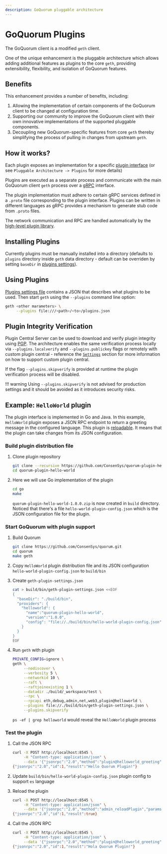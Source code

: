 ```yaml
---
description: GoQuorum pluggable architecture
---
```


# GoQuorum Plugins

The GoQuorum client is a modified `geth` client.

One of the unique enhancement is the pluggable architecture which allows adding additional features
as plugins to the core `geth`, providing extensibility, flexibility, and isolation of GoQuorum features.

## Benefits

This enhancement provides a number of benefits, including:

1. Allowing the implementation of certain components of the GoQuorum client to be changed at configuration time.
1. Supporting our community to improve the GoQuorum client with their own innovative implementations of the supported pluggable components.
1. Decoupling new GoQuorum-specific features from core `geth` thereby simplifying the process of pulling in changes from upstream `geth`.

## How it works?

Each plugin exposes an implementation for a specific [plugin interface](https://github.com/ConsenSys/quorum-plugin-definitions) (or see `Pluggable Architecture -> Plugins` for more details)

Plugins are executed as a separate process and communicate with the main GoQuorum client `geth` process
over a [gRPC](https://grpc.io/) interface.

The plugin implementation must adhere to certain gRPC services defined in a `.proto` file corresponding to the plugin interface.
Plugins can be written in different languages as gRPC provides a mechanism to generate stub code from `.proto` files.

The network communication and RPC are handled automatically by the [high-level plugin library](https://github.com/hashicorp/go-plugin).

## Installing Plugins

Currently plugins must be manually installed into a directory (defaults to `plugins` directory inside `geth` data directory - default can be overriden by setting `baseDir` in [plugins settings](../../HowTo/Configure/Plugins.md)).

## Using Plugins

[Plugins settings file](../../HowTo/Configure/Plugins.md) contains a JSON that describes what plugins to be used.
Then start `geth` using the `--plugins` command line option:

```bash
geth <other marameters> \
     --plugins file:///<path>/<to>/plugins.json
```

## Plugin Integrity Verification

Plugin Central Server can be used to download and verify plugin integrity using [PGP](https://en.wikipedia.org/wiki/Pretty_Good_Privacy).
The architecture enables the same verification process locally via `--plugins.localverify` and `--plugins.publickey` flags or
remotely with custom plugin central - reference the [`Settings`](../../HowTo/Configure/Plugins.md) section for more information on how to support custom plugin central.

If the flag `--plugins.skipverify` is provided at runtime the plugin verification process will be disabled.

!!! warning
    Using `--plugins.skipverify` is not advised for production settings and it should be avoided as it introduces security risks.

## Example: `HelloWorld` plugin

The plugin interface is implemented in Go and Java. In this example, `HelloWorld` plugin exposes a JSON RPC endpoint
to return a greeting message in the configured language.
This plugin is [reloadable](../../Concepts/Plugins/PluginsArchitecture.md#plugin-reloading). It means
that the plugin can take changes from its JSON configuration.

### Build plugin distribution file

1. Clone plugin repository

   ```bash
   git clone --recursive https://github.com/ConsenSys/quorum-plugin-hello-world.git
   cd quorum-plugin-hello-world
   ```

1. Here we will use Go implementation of the plugin

   ```bash
   cd go
   make
   ```

   `quorum-plugin-hello-world-1.0.0.zip` is now created in `build` directory.
   Noticed that there's a file `hello-world-plugin-config.json` which is the JSON configuration file for the plugin.

### Start GoQuorum with plugin support

1. Build Quorum

   ```bash
   git clone https://github.com/ConsenSys/quorum.git
   cd quorum
   make geth
   ```

1. Copy `HelloWorld` plugin distribution file and its JSON configuration `hello-world-plugin-config.json` to `build/bin`
1. Create `geth-plugin-settings.json`

   ```bash
   cat > build/bin/geth-plugin-settings.json <<EOF
   {
     "baseDir": "./build/bin",
     "providers": {
       "helloworld": {
         "name":"quorum-plugin-hello-world",
         "version":"1.0.0",
         "config": "file://./build/bin/hello-world-plugin-config.json"
       }
     }
   }
   EOF
   ```

1. Run `geth` with plugin

   ```bash
   PRIVATE_CONFIG=ignore \
   geth \
        --nodiscover \
        --verbosity 5 \
        --networkid 10 \
        --raft \
        --raftjoinexisting 1 \
        --datadir ./build/_workspace/test \
        --rpc \
        --rpcapi eth,debug,admin,net,web3,plugin@helloworld \
        --plugins file://./build/bin/geth-plugin-settings.json \
        --plugins.skipverify
   ```

   `ps -ef | grep helloworld` would reveal the `HelloWorld` plugin process

### Test the plugin

1. Call the JSON RPC

   ```bash
   curl -X POST http://localhost:8545 \
        -H "Content-type: application/json" \
        --data '{"jsonrpc":"2.0","method":"plugin@helloworld_greeting","params":["Quorum Plugin"],"id":1}'
   {"jsonrpc":"2.0","id":1,"result":"Hello Quorum Plugin!"}
   ```

1. Update `build/bin/hello-world-plugin-config.json` plugin config to support `es` language

1. Reload the plugin

   ```bash
   curl -X POST http://localhost:8545 \
        -H "Content-type: application/json" \
        --data '{"jsonrpc":"2.0","method":"admin_reloadPlugin","params":["helloworld"],"id":1}'
   {"jsonrpc":"2.0","id":1,"result":true}
   ```

1. Call the JSON RPC

   ```bash
   curl -X POST http://localhost:8545 \
        -H "Content-type: application/json" \
        --data '{"jsonrpc":"2.0","method":"plugin@helloworld_greeting","params":["Quorum Plugin"],"id":1}'
   {"jsonrpc":"2.0","id":1,"result":"Hola Quorum Plugin!"}
   ```

